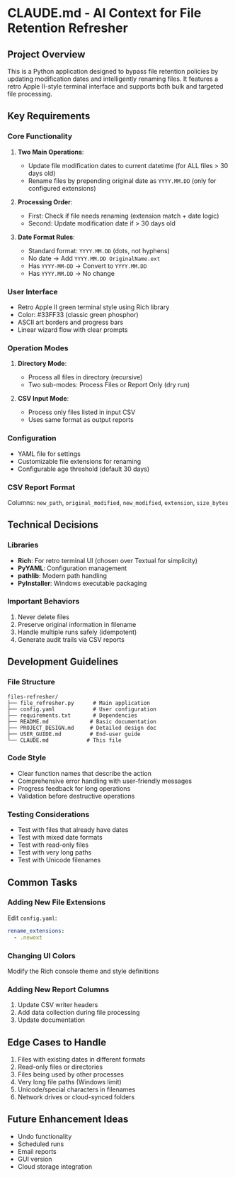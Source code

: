 # CLAUDE.md - AI Context for File Retention Refresher

## Project Overview
This is a Python application designed to bypass file retention policies by updating modification dates and intelligently renaming files. It features a retro Apple II-style terminal interface and supports both bulk and targeted file processing.

## Key Requirements

### Core Functionality
1. **Two Main Operations**:
   - Update file modification dates to current datetime (for ALL files > 30 days old)
   - Rename files by prepending original date as `YYYY.MM.DD` (only for configured extensions)

2. **Processing Order**:
   - First: Check if file needs renaming (extension match + date logic)
   - Second: Update modification date if > 30 days old

3. **Date Format Rules**:
   - Standard format: `YYYY.MM.DD` (dots, not hyphens)
   - No date → Add `YYYY.MM.DD OriginalName.ext`
   - Has `YYYY-MM-DD` → Convert to `YYYY.MM.DD`
   - Has `YYYY.MM.DD` → No change

### User Interface
- Retro Apple II green terminal style using Rich library
- Color: #33FF33 (classic green phosphor)
- ASCII art borders and progress bars
- Linear wizard flow with clear prompts

### Operation Modes
1. **Directory Mode**:
   - Process all files in directory (recursive)
   - Two sub-modes: Process Files or Report Only (dry run)

2. **CSV Input Mode**:
   - Process only files listed in input CSV
   - Uses same format as output reports

### Configuration
- YAML file for settings
- Customizable file extensions for renaming
- Configurable age threshold (default 30 days)

### CSV Report Format
Columns: `new_path`, `original_modified`, `new_modified`, `extension`, `size_bytes`

## Technical Decisions

### Libraries
- **Rich**: For retro terminal UI (chosen over Textual for simplicity)
- **PyYAML**: Configuration management
- **pathlib**: Modern path handling
- **PyInstaller**: Windows executable packaging

### Important Behaviors
1. Never delete files
2. Preserve original information in filename
3. Handle multiple runs safely (idempotent)
4. Generate audit trails via CSV reports

## Development Guidelines

### File Structure
```
files-refresher/
├── file_refresher.py      # Main application
├── config.yaml            # User configuration
├── requirements.txt       # Dependencies
├── README.md             # Basic documentation
├── PROJECT_DESIGN.md     # Detailed design doc
├── USER_GUIDE.md         # End-user guide
└── CLAUDE.md            # This file
```

### Code Style
- Clear function names that describe the action
- Comprehensive error handling with user-friendly messages
- Progress feedback for long operations
- Validation before destructive operations

### Testing Considerations
- Test with files that already have dates
- Test with mixed date formats
- Test with read-only files
- Test with very long paths
- Test with Unicode filenames

## Common Tasks

### Adding New File Extensions
Edit `config.yaml`:
```yaml
rename_extensions:
  - .newext
```

### Changing UI Colors
Modify the Rich console theme and style definitions

### Adding New Report Columns
1. Update CSV writer headers
2. Add data collection during file processing
3. Update documentation

## Edge Cases to Handle
1. Files with existing dates in different formats
2. Read-only files or directories
3. Files being used by other processes
4. Very long file paths (Windows limit)
5. Unicode/special characters in filenames
6. Network drives or cloud-synced folders

## Future Enhancement Ideas
- Undo functionality
- Scheduled runs
- Email reports
- GUI version
- Cloud storage integration